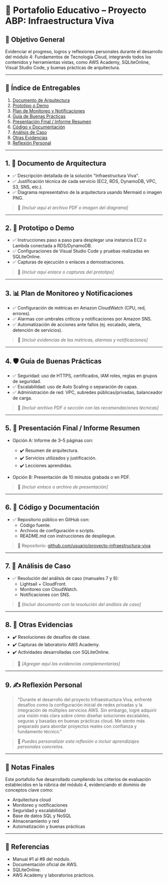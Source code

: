 # 💼 Portafolio Educativo – Proyecto ABP: Infraestructura Viva

## 🎯 Objetivo General
Evidenciar el progreso, logros y reflexiones personales durante el desarrollo del módulo 4: Fundamentos de Tecnología Cloud, integrando todos los contenidos y herramientas vistas, como AWS Academy, SQLiteOnline, Visual Studio Code, y buenas prácticas de arquitectura.

---

## 🧱 Índice de Entregables

1. [Documento de Arquitectura](#1-📐-documento-de-arquitectura)
2. [Prototipo o Demo](#2-prototipo-o-demo)
3. [Plan de Monitoreo y Notificaciones](#3-plan-de-monitoreo-y-notificaciones)
4. [Guía de Buenas Prácticas](#4-guía-de-buenas-prácticas)
5. [Presentación Final / Informe Resumen](#5-presentación-final--informe-resumen)
6. [Código y Documentación](#6-código-y-documentación)
7. [Análisis de Caso](#7-análisis-de-caso)
8. [Otras Evidencias](#8-otras-evidencias)
9. [Reflexión Personal](#9-reflexión-personal)

---

## 1. 📐 Documento de Arquitectura

- ✅ Descripción detallada de la solución "Infraestructura Viva".
- ✅ Justificación técnica de cada servicio (EC2, RDS, DynamoDB, VPC, S3, SNS, etc.).
- ✅ Diagrama representativo de la arquitectura usando Mermaid o imagen PNG.

> 📎 *[Incluir aquí el archivo PDF o imagen del diagrama]*

---

## 2. 🚀 Prototipo o Demo

- ✅ Instrucciones paso a paso para desplegar una instancia EC2 o Lambda conectada a RDS/DynamoDB.
- ✅ Configuraciones de Visual Studio Code y pruebas realizadas en SQLiteOnline.
- ✅ Capturas de ejecución o enlaces a demostraciones.

> 📎 *[Incluir aquí enlace o capturas del prototipo]*

---

## 3. 📊 Plan de Monitoreo y Notificaciones

- ✅ Configuración de métricas en Amazon CloudWatch (CPU, red, errores).
- ✅ Alarmas con umbrales críticos y notificaciones por Amazon SNS.
- ✅ Automatización de acciones ante fallos (ej. escalado, alerta, detención de servicios).

> 📎 *[Incluir evidencias de las métricas, alarmas y notificaciones]*

---

## 4. 🛡️ Guía de Buenas Prácticas

- ✅ Seguridad: uso de HTTPS, certificados, IAM roles, reglas en grupos de seguridad.
- ✅ Escalabilidad: uso de Auto Scaling o separación de capas.
- ✅ Administración de red: VPC, subredes públicas/privadas, balanceador de carga.

> 📎 *[Incluir archivo PDF o sección con las recomendaciones técnicas]*

---

## 5. 🧾 Presentación Final / Informe Resumen

- Opción A: Informe de 3–5 páginas con:
  - ✔️ Resumen de arquitectura.
  - ✔️ Servicios utilizados y justificación.
  - ✔️ Lecciones aprendidas.

- Opción B: Presentación de 10 minutos grabada o en PDF.

> 📎 *[Incluir enlace o archivo de presentación]*

---

## 6. 📂 Código y Documentación

- ✅ Repositorio público en GitHub con:
  - Código fuente.
  - Archivos de configuración o scripts.
  - README.md con instrucciones de despliegue.

> 🔗 Repositorio: [github.com/usuario/proyecto-infraestructura-viva](#)

---

## 7. 🔎 Análisis de Caso

- ✅ Resolución del análisis de caso (manuales 7 y 8):
  - Lightsail + CloudFront.
  - Monitoreo con CloudWatch.
  - Notificaciones con SNS.

> 📎 *[Incluir documento con la resolución del análisis de caso]*

---

## 8. 🧠 Otras Evidencias

- ✔️ Resoluciones de desafíos de clase.
- ✔️ Capturas de laboratorio AWS Academy.
- ✔️ Actividades desarrolladas con SQLiteOnline.

> 📎 *[Agregar aquí las evidencias complementarias]*

---

## 9. ✍️ Reflexión Personal

> "Durante el desarrollo del proyecto Infraestructura Viva, enfrenté desafíos como la configuración inicial de redes privadas y la integración de múltiples servicios AWS. Sin embargo, logré adquirir una visión más clara sobre cómo diseñar soluciones escalables, seguras y basadas en buenas prácticas cloud. Me siento más preparado para abordar proyectos reales con confianza y fundamento técnico."

> 📌 *Puedes personalizar esta reflexión o incluir aprendizajes personales concretos.*

---

## 📌 Notas Finales

Este portafolio fue desarrollado cumpliendo los criterios de evaluación establecidos en la rúbrica del módulo 4, evidenciando el dominio de conceptos clave como:

- Arquitectura cloud
- Monitoreo y notificaciones
- Seguridad y escalabilidad
- Base de datos SQL y NoSQL
- Almacenamiento y red
- Automatización y buenas prácticas

---

## 📎 Referencias
- Manual #1 al #8 del módulo.
- Documentación oficial de AWS.
- SQLiteOnline.
- AWS Academy y laboratorios prácticos.

